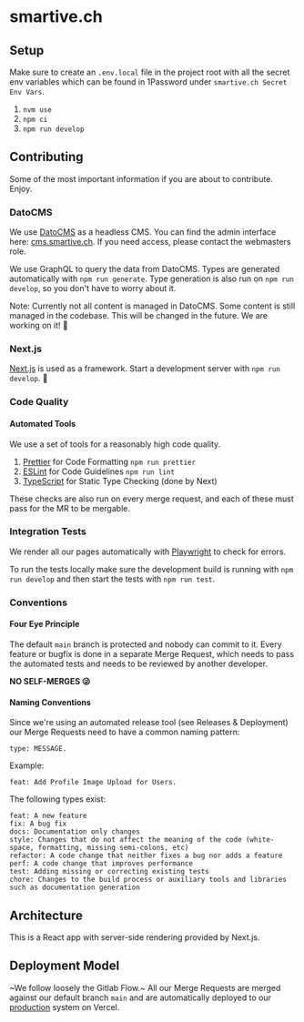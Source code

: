 # smartive.ch

## Setup

Make sure to create an `.env.local` file in the project root with all the secret env variables which can be found in 1Password under `smartive.ch Secret Env Vars`.

1. `nvm use`
2. `npm ci`
3. `npm run develop`

## Contributing

Some of the most important information if you are about to contribute. Enjoy.

### DatoCMS

We use [DatoCMS](https://www.datocms.com/) as a headless CMS. You can find the admin interface here: [cms.smartive.ch](https://cms.smartive.ch). If you need access, please contact the webmasters role.

We use GraphQL to query the data from DatoCMS. Types are generated automatically with `npm run generate`. Type generation is also run on `npm run develop`, so you don't have to worry about it.

Note: Currently not all content is managed in DatoCMS. Some content is still managed in the codebase. This will be changed in the future. We are working on it! 👷

### Next.js

[Next.js](https://www.nextjs.org/) is used as a framework. Start a development server with `npm run develop`. 🚀

### Code Quality

#### Automated Tools

We use a set of tools for a reasonably high code quality.

1. [Prettier](https://prettier.io/) for Code Formatting `npm run prettier`
2. [ESLint](https://eslint.org/) for Code Guidelines `npm run lint`
3. [TypeScript](https://www.typescriptlang.org/) for Static Type Checking (done by Next)

These checks are also run on every merge request, and each of these must pass for the MR to be mergable.

### Integration Tests

We render all our pages automatically with [Playwright](https://playwright.dev/) to check for errors.

To run the tests locally make sure the development build is running with `npm run develop` and then start the tests with `npm run test`.

### Conventions

#### Four Eye Principle

The default `main` branch is protected and nobody can commit to it. Every feature or bugfix is done in a separate Merge Request, which needs to pass the automated tests and needs to be reviewed by another developer.

**NO SELF-MERGES 😜**

#### Naming Conventions

Since we're using an automated release tool (see Releases & Deployment) our Merge Requests need to have a common naming pattern:

```
type: MESSAGE.
```

Example:

```
feat: Add Profile Image Upload for Users.
```

The following types exist:

```
feat: A new feature
fix: A bug fix
docs: Documentation only changes
style: Changes that do not affect the meaning of the code (white-space, formatting, missing semi-colons, etc)
refactor: A code change that neither fixes a bug nor adds a feature
perf: A code change that improves performance
test: Adding missing or correcting existing tests
chore: Changes to the build process or auxiliary tools and libraries such as documentation generation
```

## Architecture

This is a React app with server-side rendering provided by Next.js.

## Deployment Model

~We follow loosely the Gitlab Flow.~ All our Merge Requests are merged against our default branch `main` and are automatically deployed to our [production](https://smartive.ch) system on Vercel.
